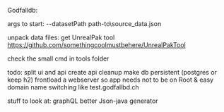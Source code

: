 Godfalldb:

args to start:
--datasetPath path-to\source_data.json

unpack data files:
get UnrealPak tool
https://github.com/somethingcoolmustbehere/UnrealPakTool

check the small cmd in tools folder

todo:
split ui and api
create api
cleanup
make db persistent (postgres or keep h2)
frontload a webserver so app needs not to be on Root & easy domain name switching like test.godfallbd.ch

stuff to look at:
graphQL
better Json-java generator
